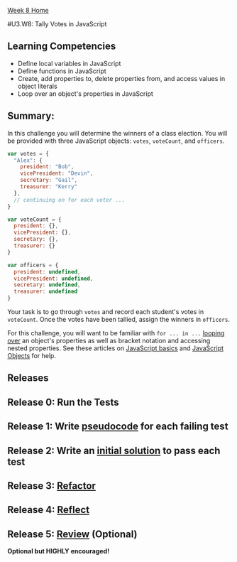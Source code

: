 [Week 8 Home](../)

#U3.W8: Tally Votes in JavaScript

## Learning Competencies
- Define local variables in JavaScript
- Define functions in JavaScript
- Create, add properties to, delete properties from, and access values in object literals
- Loop over an object's properties in JavaScript

## Summary:

In this challenge you will determine the winners of a class election.  You will be provided with three JavaScript objects: `votes`, `voteCount`, and `officers`.

```javascript
var votes = {
  "Alex": {
    president: "Bob",
    vicePresident: "Devin",
    secretary: "Gail",
    treasurer: "Kerry"
  },
  // continuing on for each voter ...
}

var voteCount = {
  president: {},
  vicePresident: {},
  secretary: {},
  treasurer: {}
}

var officers = {
  president: undefined,
  vicePresident: undefined,
  secretary: undefined,
  treasurer: undefined
}
```

Your task is to go through `votes` and record each student's votes in `voteCount`. Once the votes have been tallied, assign the winners in `officers`.

For this challenge, you will want to be familiar with `for ... in ...` [looping over](http://stackoverflow.com/questions/921789/how-to-loop-through-javascript-object-literal-with-objects-as-members) an object's properties as well as bracket notation and accessing nested properties. See these articles on [JavaScript basics](http://www.sitepoint.com/back-to-basics-javascript-object-syntax/) and [JavaScript Objects](http://javascript.info/tutorial/objects) for help.

## Releases

## Release 0: Run the Tests

## Release 1: Write [pseudocode](https://github.com/Devbootcamp/phase-0-handbook/blob/master/coding-references/pseudocode.md) for each failing test

## Release 2: Write an [initial solution](https://github.com/Devbootcamp/phase-0-handbook/blob/master/coding-references/initial-solution.md) to pass each test

## Release 3: [Refactor](https://github.com/Devbootcamp/phase-0-handbook/blob/master/coding-references/refactoring.md)

## Release 4: [Reflect](https://github.com/Devbootcamp/phase-0-handbook/blob/master/coding-references/reflection-guidelines.md)

## Release 5: [Review](https://github.com/Devbootcamp/phase-0-handbook/blob/master/coding-references/review.md) (Optional)
**Optional but HIGHLY encouraged!**
